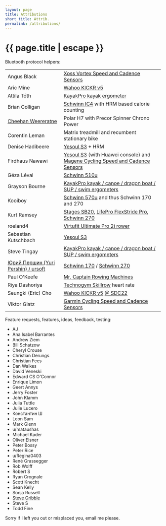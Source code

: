 ```yaml
---
layout: page
title: Attributions
short_title: Attrib.
permalink: /attributions/
---
```


<h1 class="page-title">{{ page.title | escape }}</h1>

<div class="section">
  <div class="row">
    <div class="col s12">
      Bluetooth protocol helpers:
    </div>
    <div class="col s12">
      <table border="0">
        <tr>
          <td>Angus Black</td>
          <td><a href="{{ site.xoss_vortex_url }}">Xoss Vortex Speed and Cadence Sensors</a></td>
        </tr>
        <tr>
          <td>Aric Mine</td>
          <td><a href="{{ site.wahoo_kickr_url }}">Wahoo KICKR v5</a></td>
        </tr>
        <tr>
          <td>Attila Tóth</td>
          <td><a href="{{ site.kayakpro_site_url }}">KayakPro kayak ergometer</a></td>
        </tr>
        <tr>
          <td>Brian Colligan</td>
          <td><a href="{{ site.schwinn_ic4_url }}">Schwinn IC4</a> with HRM based calorie counting</td>
        </tr>
        <tr>
          <td><a href="https://npyu.org/">Cheehan Weereratne</a></td>
          <td>Polar H7 with Precor Spinner Chrono Power</td>
        </tr>
        <tr>
          <td>Corentin Leman</td>
          <td>Matrix treadmill and recumbent stationary bike</td>
        </tr>
        <tr>
          <td>Denise Hadibeere</td>
          <td><a href="{{ site.yesoul_s3_url }}">Yesoul S3</a> + HRM</td>
        </tr>
        <tr>
          <td>Firdhaus Nawawi</td>
          <td><a href="{{ site.yesoul_s3_url }}">Yesoul S3</a> (with Huawei console) and <a href="{{ site.magene_csc_url }}">Magene Cycling Speed and Cadence Sensors</a></td>
        </tr>
        <tr>
          <td>Géza Lévai</td>
          <td><a href="{{ site.schwinn_510u_url }}">Schwinn 510u</a></td>
        </tr>
        <tr>
          <td>Grayson Bourne</td>
          <td><a href="{{ site.kayakpro_site_url }}">KayakPro kayak / canoe / dragon boat / SUP / swim ergometers</a></td>
        </tr>
        <tr>
          <td>Kooiboy</td>
          <td><a href="{{ site.schwinn_570u_url }}">Schwinn 570u</a> and thus Schwinn 170 and 270</td>
        </tr>
        <tr>
          <td>Kurt Ramsey</td>
          <td><a href="{{ site.stages_sb20_url }}">Stages SB20</a>, <a href="{{ site.lifepro_flexstride_pro_url }}">LifePro FlexStride Pro</a>, <a href="{{ site.schwinn_270_url }}">Schwinn 270</a></td>
        </tr>
        <tr>
          <td>roeland4</td>
          <td><a href="{{ site.virtufit_up2i_url }}">Virtufit Ultimate Pro 2i rower</a></td>
        </tr>
        <tr>
          <td>Sebastian Kutschbach</td>
          <td><a href="{{ site.yesoul_s3_url }}">Yesoul S3</a></td>
        </tr>
        <tr>
          <td>Steve Tingay</td>
          <td><a href="{{ site.kayakpro_site_url }}">KayakPro kayak / canoe / dragon boat / SUP / swim ergometers</a></td>
        </tr>
        <tr>
          <td><a href="https://github.com/ursoft/ANT_Libraries/blob/e122c007f5e1935a9b11c05e601a71f2992bad45/ANT_DLL/WROOM_esp32/WROOM_esp32.ino#L526">Юрий Першин (Yuri Pershin) / ursoft</a></td>
          <td><a href="{{ site.schwinn_170_url }}">Schwinn 170</a> / <a href="{{ site.schwinn_270_url }}">Schwinn 270</a></td>
        </tr>
        <tr>
          <td>Paul O'Keefe</td>
          <td><a href="{{ site.mr_captain_rower_url }}">Mr. Captain Rowing Machines</a></td>
        </tr>
        <tr>
          <td>Riya Dashoriya</td>
          <td><a href="{{ site.technogym_skillrow_url }}">Technogym Skillrow</a> heart rate</td>
        </tr>
        <tr>
          <td>Seungki (Eric) Cho</td>
          <td><a href="{{ site.wahoo_kickr_url }}">Wahoo KICKR v5</a> <a href="https://developer.samsung.com/conference/sdc22">@ SDC22</a></td>
        </tr>
        <tr>
          <td>Viktor Glatz</td>
          <td><a href="{{ site.garmin_csc_url }}">Garmin Cycling Speed and Cadence Sensors</a></td>
        </tr>
      </table>
    </div>
  </div>
</div>

<div class="section">
  <div class="row">
    <div class="col s12">
      Feature requests, features, ideas, feedback, testing:
    </div>
    <div class="col s12">
      <ul>
        <li>AJ</li>
        <li>Ana Isabel Barrantes</li>
        <li>Andrew Ziem</li>
        <li>Bill Schatzow</li>
        <li>Cheryl Crouse</li>
        <li>Christian Derungs</li>
        <li>Christian Fees</li>
        <li>Dan Walkes</li>
        <li>David Veneski</li>
        <li>Edward CS O'Connor</li>
        <li>Enrique Limon</li>
        <li>Geert Annys</li>
        <li>Jerry Foster</li>
        <li>John Klamm</li>
        <li>Julia Tuttle</li>
        <li>Julie Lucero</li>
        <li>Константин Ш</li>
        <li>Leon Sam</li>
        <li>Mark Glenn</li>
        <li>u/mataushas</li>
        <li>Michael Kader</li>
        <li>Oliver Elsner</li>
        <li>Peter Bossy</li>
        <li>Peter Rice</li>
        <li>u/Regina0403</li>
        <li>René Grassegger</li>
        <li>Rob Wolff</li>
        <li>Robert S</li>
        <li>Ryan Crognale</li>
        <li>Scott Knecht</li>
        <li>Sean Kelly</li>
        <li>Sonja Russell</li>
        <li><a href="https://www.gribble.org/cycling/power_v_speed.html">Steve Gribble</a></li>
        <li>Steve S</li>
        <li>Todd Fine</li>
      </ul>
	  </div>
  </div>
</div>

<div class="section">
  <div class="row">
    <div class="col s12">
      Sorry if I left you out or misplaced you, email me please.
    </div>
  </div>
</div>

<div class="divider"></div>
